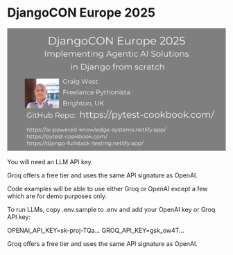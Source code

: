 # DjangoCON Europe 2025

<img src="./craig-west-intro-card.png" width=700px>

You will need an LLM API key.

Groq offers a free tier and uses the same API signature as OpenAI.

Code examples will be able to use either Groq or OpenAI except a few which are for demo purposes only.

To run LLMs, copy .env.sample to .env and add your OpenAI key or Groq API key:

OPENAI_API_KEY=sk-proj-TQa...
GROQ_API_KEY=gsk_ow4T...

Groq offers a free tier and uses the same API signature as OpenAI.
